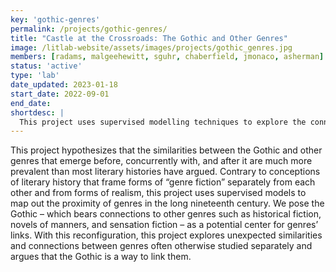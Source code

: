 ```yaml
---
key: 'gothic-genres'
permalink: /projects/gothic-genres/
title: "Castle at the Crossroads: The Gothic and Other Genres"
image: /litlab-website/assets/images/projects/gothic_genres.jpg
members: [radams, malgeehewitt, sguhr, chaberfield, jmonaco, asherman]
status: 'active'
type: 'lab'
date_updated: 2023-01-18
start_date: 2022-09-01
end_date:
shortdesc: |
  This project uses supervised modelling techniques to explore the connections of the gothic novel to contemporaneous modes of literary realism.
---
```


This project hypothesizes that the similarities between the Gothic and other genres that emerge before, concurrently with, and after it are much more prevalent than most literary histories have argued. Contrary to conceptions of literary history that frame forms of “genre fiction” separately from each other and from forms of realism, this project uses supervised models to map out the proximity of genres in the long nineteenth century. We pose the Gothic – which bears connections to other genres such as historical fiction, novels of manners, and sensation fiction – as a potential center for genres’ links. With this reconfiguration, this project explores unexpected similarities and connections between genres often otherwise studied separately and argues that the Gothic is a way to link them.
